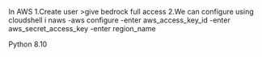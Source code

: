 In AWS
1.Create user >give bedrock full access
2.We can configure using cloudshell i naws
      -aws configure
      -enter aws_access_key_id
   -enter aws_secret_access_key
    -enter region_name


Python 8.10
